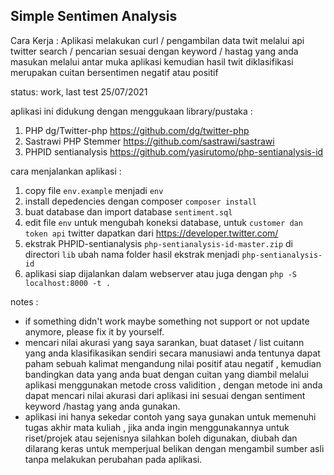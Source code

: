 
## Simple Sentimen Analysis

Cara Kerja :
Aplikasi melakukan curl / pengambilan data twit melalui api twitter search / pencarian sesuai dengan keyword / hastag yang anda masukan melalui antar muka aplikasi kemudian hasil twit diklasifikasi merupakan cuitan bersentimen negatif atau positif

status: work, last test 25/07/2021

aplikasi ini didukung dengan menggukaan library/pustaka :
1. PHP dg/Twitter-php https://github.com/dg/twitter-php
2. Sastrawi PHP Stemmer https://github.com/sastrawi/sastrawi
3. PHPID sentianalysis https://github.com/yasirutomo/php-sentianalysis-id

cara menjalankan aplikasi :

1. copy file `env.example` menjadi `env`
2. install depedencies dengan composer `composer install`
3. buat database dan import database `sentiment.sql`
4. edit file `env` untuk mengubah koneksi database, untuk `customer dan token api` twitter dapatkan dari https://developer.twitter.com/
5. ekstrak PHPID-sentianalysis `php-sentianalysis-id-master.zip` di directori `lib` ubah nama folder hasil ekstrak menjadi `php-sentianalysis-id`
6. aplikasi siap dijalankan dalam webserver atau juga dengan `php -S localhost:8000 -t .`

notes : 
- if something didn't work maybe something not support or not update anymore, please fix it by yourself.
- mencari nilai akurasi yang saya sarankan, buat dataset / list cuitann yang anda klasifikasikan sendiri secara manusiawi anda tentunya dapat paham sebuah kalimat mengandung nilai positif atau negatif , kemudian bandingkan data yang anda buat dengan cuitan yang diambil melalui aplikasi menggunakan metode cross validition , dengan metode ini anda dapat mencari nilai akurasi dari aplikasi ini sesuai dengan sentiment keyword /hastag yang anda gunakan.
- aplikasi ini hanya sekedar contoh yang saya gunakan untuk memenuhi tugas akhir mata kuliah , jika anda ingin menggunakannya untuk riset/projek atau sejenisnya silahkan boleh digunakan, diubah dan dilarang keras untuk memperjual belikan dengan mengambil sumber asli tanpa melakukan perubahan pada aplikasi.